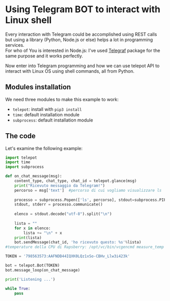 # Using Telegram BOT to interact with Linux shell


Every interaction with Telegram could be accomplished using REST calls but using a library (Python, Node.js or else) helps a lot in programming services.
<br>
For who of  You is interested in Node.js: I've used [Telegraf](https://telegraf.js.org/) package for the same purpose  and it works perfectly.

Now enter into Telegram programming and how we can use telepot API to interact with Linux OS using shell commands, all from Python.

## Modules installation
We need three modules to make this example to work:
* `telepot`: install with `pip3 install`
* `time`: default installation module
* `subprocess`: default installation module

## The code
Let's examine the following example:
```python
import telepot
import time
import subprocess

def on_chat_message(msg):
    content_type, chat_type, chat_id = telepot.glance(msg)
    print("Ricevuto messaggio da Telegram!")
    percorso = msg['text']  #percorso di cui vogliamo visualizzare ls
    
    processo = subprocess.Popen(['ls', percorso], stdout=subprocess.PIPE, stderr=subprocess.PIPE)
    stdout, stderr = processo.communicate()
    
    elenco = stdout.decode("utf-8").split("\n")
    
    lista = ""
    for x in elenco:
        lista += "\n" + x
    print(lista)
    bot.sendMessage(chat_id, 'ho ricevuto questo: %s'%lista)
#temperature della CPU di Rapsberry: /opt/vc/bin/vcgencmd measure_temp        

TOKEN = '798563573:AAFNDB44IQXK0LQz1xSo-CBHv_Llw3i423k'

bot = telepot.Bot(TOKEN)
bot.message_loop(on_chat_message)

print('Listening ...')

while True:
    pass


```
